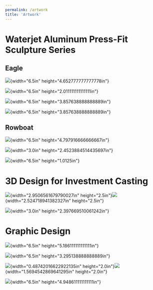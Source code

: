 ```yaml
---
permalink: /artwork
title: 'Artwork'
---
```


# Waterjet Aluminum Press-Fit Sculpture Series

## Eagle

![](./media/Artwork/image1.png){width="6.5in"
height="4.652777777777778in"}

![](./media/Artwork/image2.png){width="6.5in"
height="2.011111111111111in"}

![](./media/Artwork/image3.png){width="6.5in"
height="3.857638888888889in"}

![](./media/Artwork/image4.png){width="6.5in"
height="3.857638888888889in"}

## Rowboat

![](./media/Artwork/image5.png){width="6.5in"
height="4.797916666666667in"}

![](./media/Artwork/image6.png){width="3.0in"
height="2.4523884514435697in"}

![](./media/Artwork/image7.png){width="6.5in" height="1.0125in"}

# 3D Design for Investment Casting

![](./media/Artwork/image8.png){width="2.9506561679790027in"
height="2.5in"}![](./media/Artwork/image9.png){width="2.524718941382327in"
height="2.5in"}

![](./media/Artwork/image10.png){width="3.0in"
height="2.397669510061242in"}

# Graphic Design

![](./media/Artwork/image11.png){width="6.5in"
height="5.186111111111111in"}

![](./media/Artwork/image12.png){width="6.5in"
height="3.295138888888889in"}

![](./media/Artwork/image13.png){width="0.48742016622922135in"
height="2.0in"}![](./media/Artwork/image14.png){width="1.5694542869641295in"
height="2.0in"}

![](./media/Artwork/image15.png){width="6.5in"
height="4.948611111111111in"}
